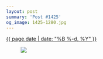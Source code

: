 ```yaml
---
layout: post
summary: 'Post #1425'
og_image: 1425-1280.jpg
---
```


<p>
 <time>
  <a href="/1425">
   {{ page.date | date: "%B %-d, %Y" }}
  </a>
 </time>
 <a href="/1425">
  <figure data-taken="8/3/2021">
   <img sizes="(min-width: 700px) 50vw, calc(100vw - 2rem)" src="{{ site.assets_url }}/1425-640.jpg" srcset="{{ site.assets_url }}/1425-320.jpg 320w, {{ site.assets_url }}/1425-640.jpg 640w, {{ site.assets_url }}/1425-960.jpg 960w, {{ site.assets_url }}/1425-1280.jpg 1280w"/>
  </figure>
 </a>
</p>
